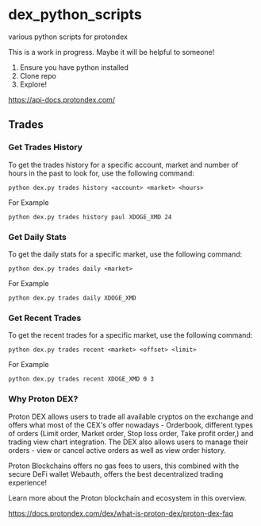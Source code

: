 # dex_python_scripts
various python scripts for protondex

This is a work in progress. Maybe it will be helpful to someone!

1. Ensure you have python installed
2. Clone repo
3. Explore!

https://api-docs.protondex.com/

## Trades

### Get Trades History
To get the trades history for a specific account, market and number of hours in the past to look for, use the following command:
```
python dex.py trades history <account> <market> <hours>
```

For Example
```
python dex.py trades history paul XDOGE_XMD 24
```

### Get Daily Stats
To get the daily stats for a specific market, use the following command:
```
python dex.py trades daily <market>
```

For Example
```
python dex.py trades daily XDOGE_XMD
```

### Get Recent Trades
To get the recent trades for a specific market, use the following command:

```
python dex.py trades recent <market> <offset> <limit>
```

For Example
```
python dex.py trades recent XDOGE_XMD 0 3
```



### Why Proton DEX?
Proton DEX allows users to trade all available cryptos on the exchange and offers what most of the CEX's offer nowadays - Orderbook, different types of orders (Limit order, Market order, Stop loss order, Take profit order,) and trading view chart integration. The DEX also allows users to manage their orders - view or cancel active orders as well as view order history.

Proton Blockchains offers no gas fees to users, this combined with the secure DeFi wallet Webauth, offers the best decentralized trading experience!

Learn more about the Proton blockchain and ecosystem in this overview.

https://docs.protondex.com/dex/what-is-proton-dex/proton-dex-faq

